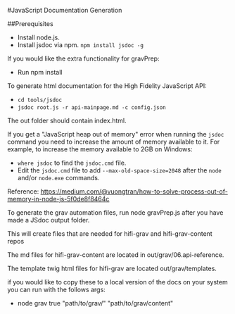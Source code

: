 #JavaScript Documentation Generation

##Prerequisites

* Install node.js.
* Install jsdoc via npm.  `npm install jsdoc -g`

If you would like the extra functionality for gravPrep:
* Run npm install

To generate html documentation for the High Fidelity JavaScript API:

* `cd tools/jsdoc`
* `jsdoc root.js -r api-mainpage.md -c config.json`

The out folder should contain index.html.

If you get a "JavaScript heap out of memory" error when running the `jsdoc` command you need to increase the amount of memory 
available to it. For example, to increase the memory available to 2GB on Windows:
* `where jsdoc` to find the `jsdoc.cmd` file.
* Edit the `jsdoc.cmd` file to add `--max-old-space-size=2048` after the `node` and/or `node.exe` commands.

Reference: https://medium.com/@vuongtran/how-to-solve-process-out-of-memory-in-node-js-5f0de8f8464c

To generate the grav automation files, run node gravPrep.js after you have made a JSdoc output folder.

This will create files that are needed for hifi-grav and hifi-grav-content repos

The md files for hifi-grav-content are located in out/grav/06.api-reference.

The template twig html files for hifi-grav are located out/grav/templates.

if you would like to copy these to a local version of the docs on your system you can run with the follows args:

* node grav true "path/to/grav/" "path/to/grav/content"